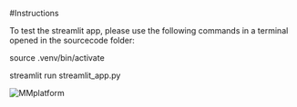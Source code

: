 #Instructions

To test the streamlit app, please use the following commands in a terminal opened in the sourcecode folder:

source .venv/bin/activate

streamlit run streamlit_app.py

![MMplatform](https://github.com/uglygreek/FHIR_privacy_analysis/assets/56941823/5978d801-ed98-46ef-bdee-a85563f5a973)

